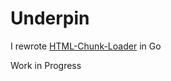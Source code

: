# Underpin


I rewrote [HTML-Chunk-Loader](https://github.com/abschill/html-chunk-loader) in Go

Work in Progress